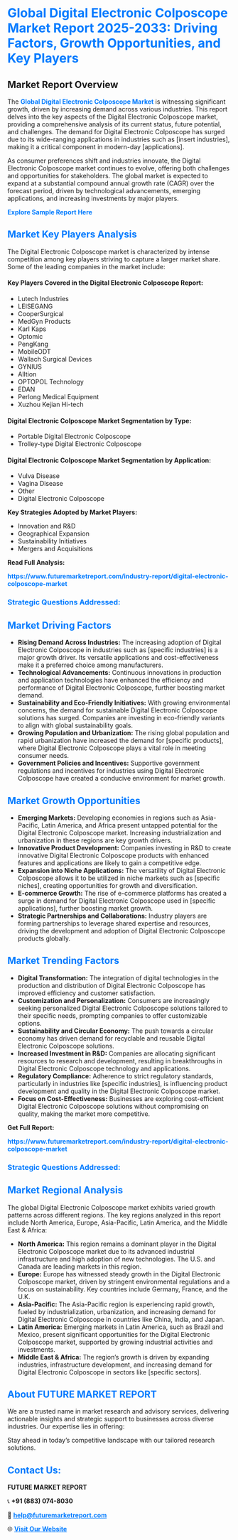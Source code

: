 <h1 style="color: #007BFF;">Global Digital Electronic Colposcope Market Report 2025-2033: Driving Factors, Growth Opportunities, and Key Players</h1>

<section id="overview">
<h2>Market Report Overview</h2>
<p>The <a href="https://www.futuremarketreport.com/industry-report/digital-electronic-colposcope-market" style="color: #007BFF; text-decoration: none;"><strong>Global Digital Electronic Colposcope Market</strong></a> is witnessing significant growth, driven by increasing demand across various industries. This report delves into the key aspects of the Digital Electronic Colposcope market, providing a comprehensive analysis of its current status, future potential, and challenges. The demand for Digital Electronic Colposcope has surged due to its wide-ranging applications in industries such as [insert industries], making it a critical component in modern-day [applications].</p>
<p>As consumer preferences shift and industries innovate, the Digital Electronic Colposcope market continues to evolve, offering both challenges and opportunities for stakeholders. The global market is expected to expand at a substantial compound annual growth rate (CAGR) over the forecast period, driven by technological advancements, emerging applications, and increasing investments by major players.</p>
</section>

<section id="overview">
<p><a href="https://www.futuremarketreport.com/request-sample/reportId=122532" style="color: #007BFF; text-decoration: none;"><strong>Explore Sample Report Here</strong></a></p>
</section>

<section id="key-players">
<h2 style="color: #007BFF;">Market Key Players Analysis</h2>
<p>The Digital Electronic Colposcope market is characterized by intense competition among key players striving to capture a larger market share. Some of the leading companies in the market include:</p>
<h4>Key Players Covered in the Digital Electronic Colposcope Report:</h4>
<ul><li>Lutech Industries</li><li>LEISEGANG</li><li>CooperSurgical</li><li>MedGyn Products</li><li>Karl Kaps</li><li>Optomic</li><li>PengKang</li><li>MobileODT</li><li>Wallach Surgical Devices</li><li>GYNIUS</li><li>Alltion</li><li>OPTOPOL Technology</li><li>EDAN</li><li>Perlong Medical Equipment</li><li>Xuzhou Kejian Hi-tech</li></ul>
<h4>Digital Electronic Colposcope Market Segmentation by Type:</h4>
<ul><li>Portable Digital Electronic Colposcope</li><li>Trolley-type Digital Electronic Colposcope</li></ul>

<h4>Digital Electronic Colposcope Market Segmentation by Application:</h4>
<ul><li>Vulva Disease</li><li>Vagina Disease</li><li>Other</li><li>Digital Electronic Colposcope</li></ul>
<p><strong>Key Strategies Adopted by Market Players:</strong></p>
<ul>
<li>Innovation and R&D</li>
<li>Geographical Expansion</li>
<li>Sustainability Initiatives</li>
<li>Mergers and Acquisitions</li>
</ul>
</section>

<section>
<p><strong>Read Full Analysis: </strong></p><a href="https://www.futuremarketreport.com/industry-report/digital-electronic-colposcope-market" style="color: #007BFF; text-decoration: none;"><strong>https://www.futuremarketreport.com/industry-report/digital-electronic-colposcope-market</strong></a>
<h3 style="color: #007BFF;">Strategic Questions Addressed:</h3>
</section>

<section id="driving-factors">
<h2 style="color: #007BFF;">Market Driving Factors</h2>
<ul>
<li><strong>Rising Demand Across Industries:</strong> The increasing adoption of Digital Electronic Colposcope in industries such as [specific industries] is a major growth driver. Its versatile applications and cost-effectiveness make it a preferred choice among manufacturers.</li>
<li><strong>Technological Advancements:</strong> Continuous innovations in production and application technologies have enhanced the efficiency and performance of Digital Electronic Colposcope, further boosting market demand.</li>
<li><strong>Sustainability and Eco-Friendly Initiatives:</strong> With growing environmental concerns, the demand for sustainable Digital Electronic Colposcope solutions has surged. Companies are investing in eco-friendly variants to align with global sustainability goals.</li>
<li><strong>Growing Population and Urbanization:</strong> The rising global population and rapid urbanization have increased the demand for [specific products], where Digital Electronic Colposcope plays a vital role in meeting consumer needs.</li>
<li><strong>Government Policies and Incentives:</strong> Supportive government regulations and incentives for industries using Digital Electronic Colposcope have created a conducive environment for market growth.</li>
</ul>
</section>

<section id="growth-opportunities">
<h2 style="color: #007BFF;">Market Growth Opportunities</h2>
<ul>
<li><strong>Emerging Markets:</strong> Developing economies in regions such as Asia-Pacific, Latin America, and Africa present untapped potential for the Digital Electronic Colposcope market. Increasing industrialization and urbanization in these regions are key growth drivers.</li>
<li><strong>Innovative Product Development:</strong> Companies investing in R&D to create innovative Digital Electronic Colposcope products with enhanced features and applications are likely to gain a competitive edge.</li>
<li><strong>Expansion into Niche Applications:</strong> The versatility of Digital Electronic Colposcope allows it to be utilized in niche markets such as [specific niches], creating opportunities for growth and diversification.</li>
<li><strong>E-commerce Growth:</strong> The rise of e-commerce platforms has created a surge in demand for Digital Electronic Colposcope used in [specific applications], further boosting market growth.</li>
<li><strong>Strategic Partnerships and Collaborations:</strong> Industry players are forming partnerships to leverage shared expertise and resources, driving the development and adoption of Digital Electronic Colposcope products globally.</li>
</ul>
</section>

<section id="trending-factors">
<h2 style="color: #007BFF;">Market Trending Factors</h2>
<ul>
<li><strong>Digital Transformation:</strong> The integration of digital technologies in the production and distribution of Digital Electronic Colposcope has improved efficiency and customer satisfaction.</li>
<li><strong>Customization and Personalization:</strong> Consumers are increasingly seeking personalized Digital Electronic Colposcope solutions tailored to their specific needs, prompting companies to offer customizable options.</li>
<li><strong>Sustainability and Circular Economy:</strong> The push towards a circular economy has driven demand for recyclable and reusable Digital Electronic Colposcope solutions.</li>
<li><strong>Increased Investment in R&D:</strong> Companies are allocating significant resources to research and development, resulting in breakthroughs in Digital Electronic Colposcope technology and applications.</li>
<li><strong>Regulatory Compliance:</strong> Adherence to strict regulatory standards, particularly in industries like [specific industries], is influencing product development and quality in the Digital Electronic Colposcope market.</li>
<li><strong>Focus on Cost-Effectiveness:</strong> Businesses are exploring cost-efficient Digital Electronic Colposcope solutions without compromising on quality, making the market more competitive.</li>
</ul>
</section>

<section>
<p><strong>Get Full Report: </strong></p><a href="https://www.futuremarketreport.com/industry-report/digital-electronic-colposcope-market" style="color: #007BFF; text-decoration: none;"><strong>https://www.futuremarketreport.com/industry-report/digital-electronic-colposcope-market</strong></a>
<h3 style="color: #007BFF;">Strategic Questions Addressed:</h3>
</section>


<section id="regional-analysis">
<h2 style="color: #007BFF;">Market Regional Analysis</h2>
<p>The global Digital Electronic Colposcope market exhibits varied growth patterns across different regions. The key regions analyzed in this report include North America, Europe, Asia-Pacific, Latin America, and the Middle East & Africa:</p>
<ul>
<li><strong>North America:</strong> This region remains a dominant player in the Digital Electronic Colposcope market due to its advanced industrial infrastructure and high adoption of new technologies. The U.S. and Canada are leading markets in this region.</li>
<li><strong>Europe:</strong> Europe has witnessed steady growth in the Digital Electronic Colposcope market, driven by stringent environmental regulations and a focus on sustainability. Key countries include Germany, France, and the U.K.</li>
<li><strong>Asia-Pacific:</strong> The Asia-Pacific region is experiencing rapid growth, fueled by industrialization, urbanization, and increasing demand for Digital Electronic Colposcope in countries like China, India, and Japan.</li>
<li><strong>Latin America:</strong> Emerging markets in Latin America, such as Brazil and Mexico, present significant opportunities for the Digital Electronic Colposcope market, supported by growing industrial activities and investments.</li>
<li><strong>Middle East & Africa:</strong> The region’s growth is driven by expanding industries, infrastructure development, and increasing demand for Digital Electronic Colposcope in sectors like [specific sectors].</li>
</ul>
</section>

<footer>
<h2 style="color: #007BFF;">About FUTURE MARKET REPORT</h2>
<p>We are a trusted name in market research and advisory services, delivering actionable insights and strategic support to businesses across diverse industries. Our expertise lies in offering:</p>

<p>Stay ahead in today’s competitive landscape with our tailored research solutions.</p>

<h2 style="color: #007BFF;">Contact Us:</h2>
<p><strong>FUTURE MARKET REPORT</strong></p>
<p>📞 <strong>+91 (883) 074-8030</strong></p>
<p>📧 <strong><a href="mailto:help@futuremarketreport.com" style="color: #007BFF;">help@futuremarketreport.com</a></strong></p>
<p>🌐 <strong><a href="https://www.futuremarketreport.com/" style="color: #007BFF;">Visit Our Website</a></strong></p>
</footer>